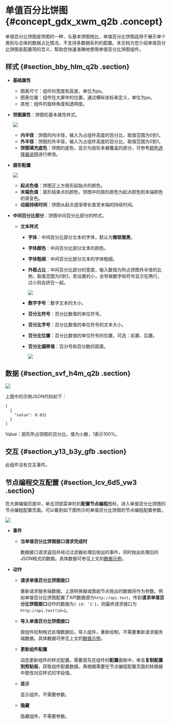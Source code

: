 # 单值百分比饼图 {#concept_gdx_xwm_q2b .concept}

单值百分比饼图是饼图的一种，与基本饼图相比，单值百分比饼图适用于展示单个类别与总体的数据占比情况，不支持多数据系列的配置。本文档为您介绍单值百分比饼图各配置项的含义，帮助您快速准确地使用单值百分比饼图组件。

## 样式 {#section_bby_hlm_q2b .section}

-   **基础属性** 

    -   图表尺寸：组件的宽度和高度，单位为px。
    -   图表位置：组件在大屏中的位置，通过横纵坐标来定义，单位为px。
    -   其他：组件的旋转角度和透明度。
-   **饼图属性**：饼图的基本属性样式。

    ![](http://static-aliyun-doc.oss-cn-hangzhou.aliyuncs.com/assets/img/16964/15607570039439_zh-CN.png)

    -   **内半径**：饼图的内半径，输入为占组件高度的百分比，取值范围为0到1。
    -   **外半径**：饼图的外半径，输入为占组件高度的百分比，取值范围为0到1。
    -   **饼图填充底色**：饼图的底色，显示为扇形未被覆盖的部分，可参考[颜色选择器说明](cn.zh-CN/用户指南/组件指南/配置项说明.md#section_kdw_vj4_t2b)进行修改。
-   **扇形配置**

    ![](http://static-aliyun-doc.oss-cn-hangzhou.aliyuncs.com/assets/img/16964/15607570039440_zh-CN.png)

    -   **起点色值**：饼图正上方扇形起始点的颜色。
    -   **末端色值**：扇形结束点的颜色，饼图中的扇形颜色为起点颜色到末端颜色的渐变色。
    -   **动画持续时间**：饼图从起点逐渐增长直至末端的持续时间。
-   **中间百分比部分**：饼图中间百分比部分的样式。
    -   **文本样式** 
        -   **字体**：中间百分比部分文本的字体，默认为**微软雅黑**。
        -   **字体颜色**：中间百分比部分文本的颜色。
        -   **字体粗细**：中间百分比部分文本的字体粗细。
        -   **外框占比**：中间百分比部分的宽度，输入数值为所占饼图外半径的比例，取值范围为0到1。若设置的小，会导致数字和符号显示在两行，过小则会挤在一起。

            ![](http://static-aliyun-doc.oss-cn-hangzhou.aliyuncs.com/assets/img/16964/15607570039441_zh-CN.png)

        -   **数字字号**：数字文本的大小。
        -   **百分比符号**：百分比数值的单位符号。
        -   **百分比字号**：百分比数值的单位符号的文本大小。
        -   **百分比位置**：百分比数值的单位符号的位置，可选：前置、后置。
        -   **百分比偏移值**：百分号和百分数的距离。

            ![](http://static-aliyun-doc.oss-cn-hangzhou.aliyuncs.com/assets/img/16964/15607570039442_zh-CN.png)


## 数据 {#section_svf_h4m_q2b .section}

![](http://static-aliyun-doc.oss-cn-hangzhou.aliyuncs.com/assets/img/16964/15607570049443_zh-CN.png)

上图中的示例JSON代码如下：

``` {#codeblock_eg6_emv_dre}
[
  {
    "value": 0.832
  }
]
```

Value：扇形所占饼图的百分比，值为小数，1表示100%。

## 交互 {#section_y13_b3y_gfb .section}

此组件没有交互事件。

## 节点编程交互配置 {#section_lcv_6d5_vw3 .section}

在大屏编辑页面中，单击顶部菜单栏的**配置节点编程**图标，进入单值百分比饼图的节点编程配置页面。可以看到如下图所示的单值百分比饼图的节点编程配置参数。

![](http://static-aliyun-doc.oss-cn-hangzhou.aliyuncs.com/assets/img/16964/156075700449133_zh-CN.png)

-   **事件** 
    -   **当单值百分比饼图接口请求完成时** 

        数据接口请求返回并经过过滤器处理后抛出的事件，同时抛出处理后的JSON格式的数据。具体数据可参见上文的[数据示例](#)。

-   **动作** 
    -   **请求单值百分比饼图接口** 

        重新请求服务端数据，上游转换器或图层节点抛出的数据将作为参数。例如单值百分比饼图配置了API数据源为`http://api.test`，传到**请求单值百分比饼图接口**动作的数据为`{ id: '1'}`，则最终请求接口为`http://api.test?id=1`。

    -   **导入单值百分比饼图接口** 

        按组件绘制格式处理数据后，导入组件，重新绘制。不需要重新请求服务端数据。具体数据可参见上文的[数据示例](#)。

    -   **更新组件配置** 

        动态更新组件的样式配置。需要首先在组件的**配置**面板中，单击**复制配置到剪贴板**，获取组件配置数据。再根据需要在节点编程配置页面的转换器中更改对应样式的字段值。

    -   **显示** 

        显示组件，不需要参数。

    -   **隐藏** 

        隐藏组件，不需要参数。


